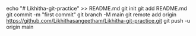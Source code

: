 echo "# Likhitha-git-practice" >> README.md
git init
git add README.md
git commit -m "first commit"
git branch -M main
git remote add origin https://github.com/Likhithasangeetham/Likhitha-git-practice.git
git push -u origin main
